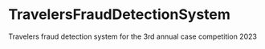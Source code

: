 # TravelersFraudDetectionSystem
Travelers fraud detection system for the 3rd annual case competition 2023
